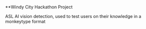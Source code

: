 **Windy City Hackathon Project

ASL AI vision detection, used to test users on their knowledge in a monkeytype format
